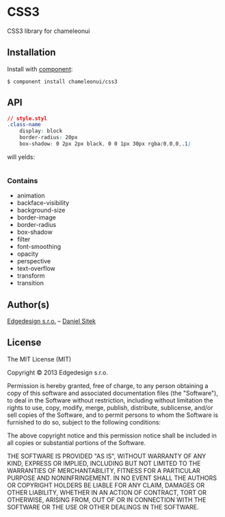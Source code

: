 # CSS3

CSS3 library for chameleonui

## Installation

Install with [component](https://github.com/component/component):

    $ component install chameleonui/css3

## API

```css
// style.styl
.class-name
    display: block
    border-radius: 20px
    box-shadow: 0 2px 2px black, 0 0 1px 30px rgba(0,0,0,.1)
```

will yelds:
```css
```

### Contains

* animation
* backface-visibility
* background-size
* border-image
* border-radius
* box-shadow
* filter
* font-smoothing
* opacity
* perspective
* text-overflow
* transform
* transition


## Author(s)

[Edgedesign s.r.o.](http://www.edgedesing.cz) – [Daniel Sitek](https://github.com/danielsitek)

## License

The MIT License (MIT)

Copyright © 2013 Edgedesign s.r.o.

Permission is hereby granted, free of charge, to any person obtaining a copy
of this software and associated documentation files (the "Software"), to deal
in the Software without restriction, including without limitation the rights
to use, copy, modify, merge, publish, distribute, sublicense, and/or sell
copies of the Software, and to permit persons to whom the Software is
furnished to do so, subject to the following conditions:

The above copyright notice and this permission notice shall be included in
all copies or substantial portions of the Software.

THE SOFTWARE IS PROVIDED "AS IS", WITHOUT WARRANTY OF ANY KIND, EXPRESS OR
IMPLIED, INCLUDING BUT NOT LIMITED TO THE WARRANTIES OF MERCHANTABILITY,
FITNESS FOR A PARTICULAR PURPOSE AND NONINFRINGEMENT. IN NO EVENT SHALL THE
AUTHORS OR COPYRIGHT HOLDERS BE LIABLE FOR ANY CLAIM, DAMAGES OR OTHER
LIABILITY, WHETHER IN AN ACTION OF CONTRACT, TORT OR OTHERWISE, ARISING FROM,
OUT OF OR IN CONNECTION WITH THE SOFTWARE OR THE USE OR OTHER DEALINGS IN
THE SOFTWARE.
